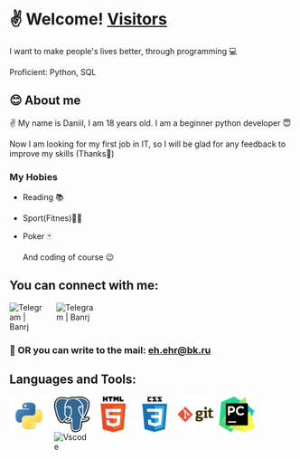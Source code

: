 ﻿# ✌️ Welcome! [Visitors](https://visitor-badge.glitch.me/badge?page_id=banrj) 

I want to make people's lives better, through programming 💻

Proficient: Python, SQL
## 😊 About me 

✌️ My name is Daniil, I am 18 years old. I am a beginner python developer 😇

Now I am looking for my first job in IT, so I will be glad for any feedback to improve my skills (Thanks🙏)

### My Hobies
* Reading 📚
* Sport(Fitnes)🏋️‍♂️
* Poker 🃏

  And coding of course 😉

## You can connect with me:

[<img align="left" alt="Telegram | Banrj" width="63px" src="https://popravko.com/upload/medialibrary/b43/6f22qo661pg8ka2xe753geqr3tzh1yel.png" style="margin-right: 20px"/>][Telegram]
[<img align="left" alt="Telegram | Banrj" width="67px" src="https://flamenco.msk.ru/icons/vk.svg" />][Vk]

<br/>
<br/>
<br/>

### 📧 OR you can write to the mail: eh.ehr@bk.ru

## Languages and Tools:
<img align="left" alt="Python" width="69px" src="https://raw.githubusercontent.com/github/explore/80688e429a7d4ef2fca1e82350fe8e3517d3494d/topics/python/python.png" style="margin-right: 10px" />
<img align="left" alt="PostgreSQL" width="63px" src=  "https://raw.githubusercontent.com/github/explore/80688e429a7d4ef2fca1e82350fe8e3517d3494d/topics/postgresql/postgresql.png " style="margin-right: 10px" />
<img align="left" alt="HTML5" width="63px" src="https://raw.githubusercontent.com/github/explore/80688e429a7d4ef2fca1e82350fe8e3517d3494d/topics/html/html.png" style="margin-right: 10px"/>
<img align="left" alt="CSS3" width="63px" src="https://raw.githubusercontent.com/github/explore/80688e429a7d4ef2fca1e82350fe8e3517d3494d/topics/css/css.png"  style="margin-right: 10px"/>
<img align="left" alt="GIT" width="63px" src="https://raw.githubusercontent.com/github/explore/80688e429a7d4ef2fca1e82350fe8e3517d3494d/topics/git/git.png"  style="margin-right: 10px"/>
<img align="left" alt="Pycharm" width="63px" src="https://raw.githubusercontent.com/github/explore/d8574c7bce27faa27fb879bca56dfe351ee66efd/topics/pycharm/pycharm.png"  style="margin-right: 10px"/>
<img align="left" alt="Vscode" width="63px" src="https://avatars.githubusercontent.com/u/62039782?v=4"  style="margin-right: 10px"/>


[Telegram]: https://t.me/Banrj_22
[Vk]: https://vk.com/id739284838

